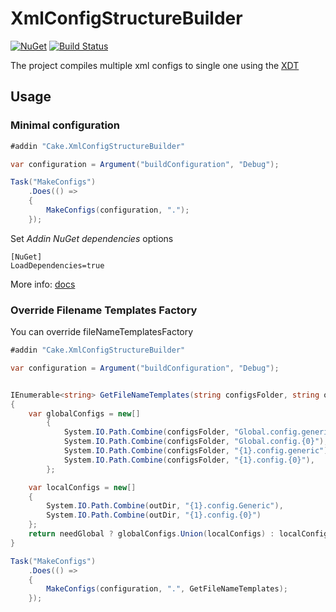 # XmlConfigStructureBuilder

[![NuGet](https://img.shields.io/nuget/v/Cake.XmlConfigStructureBuilder.svg)](https://www.nuget.org/packages/Cake.XmlConfigStructureBuilder) [![Build Status](https://travis-ci.org/graph-uk/Cake.XmlConfigStructureBuilder.svg?branch=master)](https://travis-ci.org/graph-uk/Cake.XmlConfigStructureBuilder)

The project compiles multiple xml configs to single one using the [XDT](https://www.nuget.org/packages/Microsoft.Web.Xdt/)

## Usage

### Minimal configuration

```csharp
#addin "Cake.XmlConfigStructureBuilder"

var configuration = Argument("buildConfiguration", "Debug");

Task("MakeConfigs")
	.Does(() =>
	{
		MakeConfigs(configuration, ".");
	});
```

Set *Addin NuGet dependencies* options

```
[NuGet]
LoadDependencies=true
```

More info: [docs](https://cakebuild.net/docs/fundamentals/default-configuration-values#addin-nuget-dependencies)

### Override Filename Templates Factory

You can override fileNameTemplatesFactory 

```csharp
#addin "Cake.XmlConfigStructureBuilder"

var configuration = Argument("buildConfiguration", "Debug");


IEnumerable<string> GetFileNameTemplates(string configsFolder, string outDir, bool needGlobal)
{
	var globalConfigs = new[]
		{
			System.IO.Path.Combine(configsFolder, "Global.config.generic"),
			System.IO.Path.Combine(configsFolder, "Global.config.{0}"),
			System.IO.Path.Combine(configsFolder, "{1}.config.generic"),
			System.IO.Path.Combine(configsFolder, "{1}.config.{0}"),
		};

	var localConfigs = new[]
	{
		System.IO.Path.Combine(outDir, "{1}.config.Generic"),
		System.IO.Path.Combine(outDir, "{1}.config.{0}")
	};
	return needGlobal ? globalConfigs.Union(localConfigs) : localConfigs;
}

Task("MakeConfigs")
	.Does(() =>
	{
		MakeConfigs(configuration, ".", GetFileNameTemplates);
	});
```
